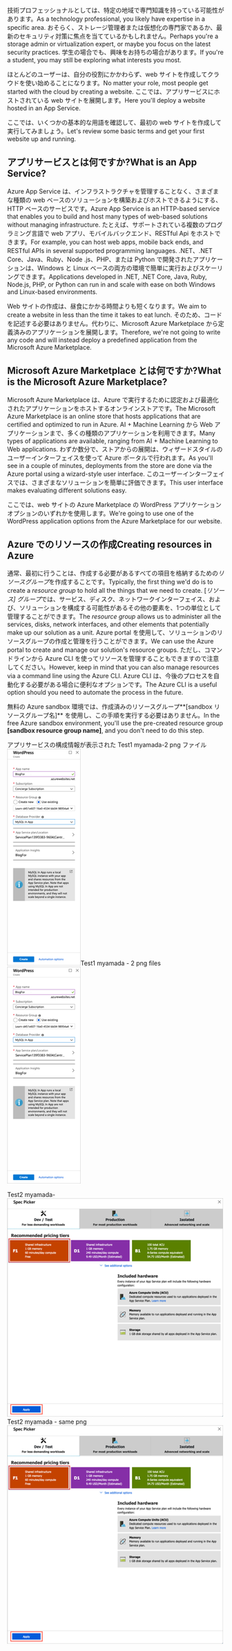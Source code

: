 <span data-ttu-id="2f357-101">技術プロフェッショナルとしては、特定の地域で専門知識を持っている可能性があります。</span><span class="sxs-lookup"><span data-stu-id="2f357-101">As a technology professional, you likely have expertise in a specific area.</span></span> <span data-ttu-id="2f357-102">おそらく、ストレージ管理者または仮想化の専門家であるか、最新のセキュリティ対策に焦点を当てているかもしれません。</span><span class="sxs-lookup"><span data-stu-id="2f357-102">Perhaps you're a storage admin or virtualization expert, or maybe you focus on the latest security practices.</span></span> <span data-ttu-id="2f357-103">学生の場合でも、興味をお持ちの場合があります。</span><span class="sxs-lookup"><span data-stu-id="2f357-103">If you're a student, you may still be exploring what interests you most.</span></span>

<span data-ttu-id="2f357-104">ほとんどのユーザーは、自分の役割にかかわらず、web サイトを作成してクラウドを使い始めることになります。</span><span class="sxs-lookup"><span data-stu-id="2f357-104">No matter your role, most people get started with the cloud by creating a website.</span></span> <span data-ttu-id="2f357-105">ここでは、アプリサービスにホストされている web サイトを展開します。</span><span class="sxs-lookup"><span data-stu-id="2f357-105">Here you'll deploy a website hosted in an App Service.</span></span>

<span data-ttu-id="2f357-106">ここでは、いくつかの基本的な用語を確認して、最初の web サイトを作成して実行してみましょう。</span><span class="sxs-lookup"><span data-stu-id="2f357-106">Let's review some basic terms and get your first website up and running.</span></span>

## <a name="what-is-an-app-service"></a><span data-ttu-id="2f357-107">アプリサービスとは何ですか?</span><span class="sxs-lookup"><span data-stu-id="2f357-107">What is an App Service?</span></span>

<span data-ttu-id="2f357-108">Azure App Service は、インフラストラクチャを管理することなく、さまざまな種類の web ベースのソリューションを構築およびホストできるようにする、HTTP ベースのサービスです。</span><span class="sxs-lookup"><span data-stu-id="2f357-108">Azure App Service is an HTTP-based service that enables you to build and host many types of web-based solutions without managing infrastructure.</span></span> <span data-ttu-id="2f357-109">たとえば、サポートされている複数のプログラミング言語で web アプリ、モバイルバックエンド、RESTful Api をホストできます。</span><span class="sxs-lookup"><span data-stu-id="2f357-109">For example, you can host web apps, mobile back ends, and RESTful APIs in several supported programming languages.</span></span> <span data-ttu-id="2f357-110">.NET、.NET Core、Java、Ruby、Node .js、PHP、または Python で開発されたアプリケーションは、Windows と Linux ベースの両方の環境で簡単に実行およびスケーリングできます。</span><span class="sxs-lookup"><span data-stu-id="2f357-110">Applications developed in .NET, .NET Core, Java, Ruby, Node.js, PHP, or Python can run in and scale with ease on both Windows and Linux-based environments.</span></span>

<span data-ttu-id="2f357-111">Web サイトの作成は、昼食にかかる時間よりも短くなります。</span><span class="sxs-lookup"><span data-stu-id="2f357-111">We aim to create a website in less than the time it takes to eat lunch.</span></span> <span data-ttu-id="2f357-112">そのため、コードを記述する必要はありません。代わりに、Microsoft Azure Marketplace から定義済みのアプリケーションを展開します。</span><span class="sxs-lookup"><span data-stu-id="2f357-112">Therefore, we're not going to write any code and will instead deploy a predefined application from the Microsoft Azure Marketplace.</span></span>

## <a name="what-is-the-microsoft-azure-marketplace"></a><span data-ttu-id="2f357-113">Microsoft Azure Marketplace とは何ですか?</span><span class="sxs-lookup"><span data-stu-id="2f357-113">What is the Microsoft Azure Marketplace?</span></span>

<span data-ttu-id="2f357-114">Microsoft Azure Marketplace は、Azure で実行するために認定および最適化されたアプリケーションをホストするオンラインストアです。</span><span class="sxs-lookup"><span data-stu-id="2f357-114">The Microsoft Azure Marketplace is an online store that hosts applications that are certified and optimized to run in Azure.</span></span> <span data-ttu-id="2f357-115">AI + Machine Learning から Web アプリケーションまで、多くの種類のアプリケーションを利用できます。</span><span class="sxs-lookup"><span data-stu-id="2f357-115">Many types of applications are available, ranging from AI + Machine Learning to Web applications.</span></span> <span data-ttu-id="2f357-116">わずか数分で、ストアからの展開は、ウィザードスタイルのユーザーインターフェイスを使って Azure ポータルで行われます。</span><span class="sxs-lookup"><span data-stu-id="2f357-116">As you'll see in a couple of minutes, deployments from the store are done via the Azure portal using a wizard-style user interface.</span></span> <span data-ttu-id="2f357-117">このユーザーインターフェイスでは、さまざまなソリューションを簡単に評価できます。</span><span class="sxs-lookup"><span data-stu-id="2f357-117">This user interface makes evaluating different solutions easy.</span></span>

<span data-ttu-id="2f357-118">ここでは、web サイトの Azure Marketplace の WordPress アプリケーションオプションのいずれかを使用します。</span><span class="sxs-lookup"><span data-stu-id="2f357-118">We're going to use one of the WordPress application options from the Azure Marketplace for our website.</span></span>

## <a name="creating-resources-in-azure"></a><span data-ttu-id="2f357-119">Azure でのリソースの作成</span><span class="sxs-lookup"><span data-stu-id="2f357-119">Creating resources in Azure</span></span>

<span data-ttu-id="2f357-120">通常、最初に行うことは、作成する必要があるすべての項目を格納するための*リソースグループ*を作成することです。</span><span class="sxs-lookup"><span data-stu-id="2f357-120">Typically, the first thing we'd do is to create a *resource group* to hold all the things that we need to create.</span></span> <span data-ttu-id="2f357-121">[*リソース] グループ*では、サービス、ディスク、ネットワークインターフェイス、および、ソリューションを構成する可能性があるその他の要素を、1つの単位として管理することができます。</span><span class="sxs-lookup"><span data-stu-id="2f357-121">The *resource group* allows us to administer all the services, disks, network interfaces, and other elements that potentially make up our solution as a unit.</span></span> <span data-ttu-id="2f357-122">Azure portal を使用して、ソリューションのリソースグループの作成と管理を行うことができます。</span><span class="sxs-lookup"><span data-stu-id="2f357-122">We can use the Azure portal to create and manage our solution's resource groups.</span></span> <span data-ttu-id="2f357-123">ただし、コマンドラインから Azure CLI を使ってリソースを管理することもできますので注意してください。</span><span class="sxs-lookup"><span data-stu-id="2f357-123">However, keep in mind that you can also manage resources via a command line using the Azure CLI.</span></span> <span data-ttu-id="2f357-124">Azure CLI は、今後のプロセスを自動化する必要がある場合に便利なオプションです。</span><span class="sxs-lookup"><span data-stu-id="2f357-124">The Azure CLI is a useful option should you need to automate the process in the future.</span></span>

<span data-ttu-id="2f357-125">無料の Azure sandbox 環境では、作成済みのリソースグループ**<rgn>[sandbox リソースグループ名]</rgn>** を使用し、この手順を実行する必要はありません。</span><span class="sxs-lookup"><span data-stu-id="2f357-125">In the free Azure sandbox environment, you'll use the pre-created resource group **<rgn>[sandbox resource group name]</rgn>**, and you don't need to do this step.</span></span>

<span data-ttu-id="2f357-126">アプリサービスの構成情報が表示された Test1 myamada-2 png ファイル[ ![のスクリーンショット](../media/4-config-info-create.png)](../media/4-config-info-create-expanded.png#lightbox)</span><span class="sxs-lookup"><span data-stu-id="2f357-126">Test1 myamada - 2 png files [![Screenshot showing app service configuration information](../media/4-config-info-create.png)](../media/4-config-info-create-expanded.png#lightbox)</span></span>

<span data-ttu-id="2f357-127">Test2 myamada- [ ![[開発/テスト] セクションが選択されていることを示す、アプリサービスプランの価格帯のパネルと同じ png スクリーンショットが強調表示され、適用が選択されています。](../media/4-select-pricing-tier.png)](../media/4-select-pricing-tier.png#lightbox)</span><span class="sxs-lookup"><span data-stu-id="2f357-127">Test2 myamada - same png [![Screenshot showing the App Service Plan Pricing Tier panel with the Dev/Test section selected and the free F1 tier highlighted and chosen to apply](../media/4-select-pricing-tier.png)](../media/4-select-pricing-tier.png#lightbox)</span></span>
